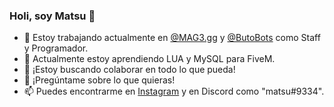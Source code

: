 ### Holi, soy Matsu 👋


- 🔭 Estoy trabajando actualmente en [@MAG3.gg](https://instagram.com/mag3.gg) y [@ButoBots](https://github.com/ButoBots) como Staff y Programador.
- 🌱 Actualmente estoy aprendiendo LUA y MySQL para FiveM.
- 👯 ¡Estoy buscando colaborar en todo lo que pueda!
- 💬 ¡Pregúntame sobre lo que quieras!
- 📫 Puedes encontrarme en [Instagram](https://instagram.com/maty.js) y en Discord como "matsu#9334".
